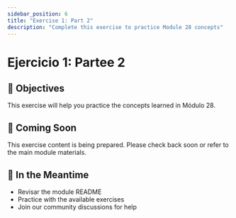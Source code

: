 ```yaml
---
sidebar_position: 6
title: "Exercise 1: Part 2"
description: "Complete this exercise to practice Module 28 concepts"
---
```


# Ejercicio 1: Partee 2

## 🎯 Objectives

This exercise will help you practice the concepts learned in Módulo 28.

## 📝 Coming Soon

This exercise content is being prepared. Please check back soon or refer to the main module materials.

## 🚀 In the Meantime

- Revisar the module README
- Practice with the available exercises
- Join our community discussions for help

